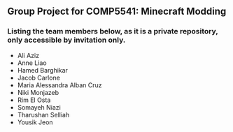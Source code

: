 <h2>Group Project for COMP5541: 
Minecraft Modding
</h2>

<h3>
Listing the team members below, as it is a private repository, only accessible by invitation only.
</h3>


- Ali Aziz
- Anne Liao
- Hamed Barghikar
- Jacob Carlone
- Maria Alessandra Alban Cruz
- Niki Monjazeb
- Rim El Osta
- Somayeh Niazi
- Tharushan Selliah
- Yousik Jeon


